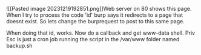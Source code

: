 ![[Pasted image 20231219192851.png]]Web server on 80 shows this page. When I try to process the code 'id' burp says it redirects to a page that doesnt exist. So lets change the burprequest to post to this same page.

When doing that id, works. Now do a callback and get www-data shell. Priv Esc is just a cron job running the script in the /var/www folder named backup.sh